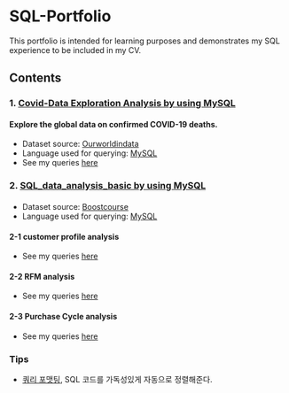 # SQL-Portfolio
This portfolio is intended for learning purposes and demonstrates my SQL experience to be included in my CV.

## Contents
### 1. [Covid-Data Exploration Analysis by using MySQL](https://github.com/gyoungseok/SQL/tree/main/Covid_EDA)
#### Explore the global data on confirmed COVID-19 deaths.
* Dataset source: [Ourworldindata](https://ourworldindata.org/covid-deaths)
* Language used for querying: [MySQL](https://www.mysql.com)
* See my queries [here](https://github.com/gyoungseok/SQL/blob/main/Covid_EDA/Covid_SQL_EDA_project.sql)

### 2. [SQL_data_analysis_basic by using MySQL](https://github.com/gyoungseok/SQL/tree/main/SQL_data_analysis)
#### 
* Dataset source: [Boostcourse](https://www.boostcourse.org/ds102/joinLectures/114920)
* Language used for querying: [MySQL](https://www.mysql.com)
#### 2-1 customer profile analysis
* See my queries [here](https://github.com/gyoungseok/SQL/blob/main/SQL_data_analysis/1.customer_profile_analysis/%ED%9A%8C%EC%9B%90%ED%94%84%EB%A1%9C%ED%8C%8C%EC%9D%BC%EB%B6%84%EC%84%9D.sql)

#### 2-2 RFM analysis
* See my queries [here](https://github.com/gyoungseok/SQL/blob/main/SQL_data_analysis/2.RFM_analysis/RFM.sql)

#### 2-3 Purchase Cycle analysis
* See my queries [here](https://github.com/gyoungseok/SQL/blob/main/SQL_data_analysis/3.Purchase_cycle_analysis/PurchaseCycle.sql)


### Tips
- [쿼리 포맷팅](https://codebeautify.org/sqlformatter#), SQL 코드를 가독성있게 자동으로 정렬해준다.
